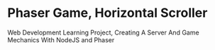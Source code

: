 # Phaser Game, Horizontal Scroller
Web Development Learning Project, Creating A Server And Game Mechanics With NodeJS and Phaser

